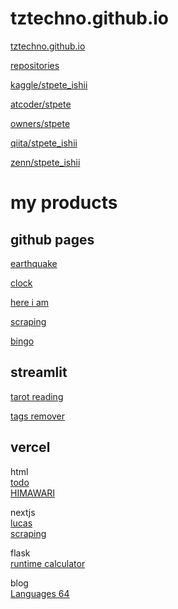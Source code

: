 
# tztechno.github.io

[tztechno.github.io](https://tztechno.github.io)

[repositories](https://github.com/tztechno?tab=repositories)

[kaggle/stpete_ishii](https://www.kaggle.com/stpeteishii)

[atcoder/stpete](https://atcoder.jp/users/stpete)

[owners/stpete](https://kenkoooo.com/atcoder/#/lang)

[qiita/stpete_ishii](https://qiita.com/stpete_ishii)

[zenn/stpete_ishii](https://zenn.dev/stpete_ishii)

# my products

## github pages

[earthquake](https://tztechno.github.io/tz_js_20240217_leaflet/emap_now4.html)

[clock](https://tztechno.github.io/tz_html_20230222_clock/index3.html)

[here i am](https://tztechno.github.io/tz_js_20240301_map/trial3.html)

[scraping](https://tztechno.github.io/tz_html_works/scraping_fda_static/scrape_fda.html)

[bingo](https://tztechno.github.io/tz_atcoder_web/abc355c/abc355c_bingo_js.html)

## streamlit

[tarot reading](https://app-tarrot-reading-mlnessbppgllzg2dns5pfc.streamlit.app/)

[tags remover](https://app-tags-remover-sbkxegmeb9kavsurgowb6d.streamlit.app/)

## vercel

html<br/>
[todo](https://vercel-todo-g9ozzihav-stpetes-projects.vercel.app/)<br/>
[HIMAWARI](https://vercel-clouds-sage.vercel.app/)

nextjs<br/>
[lucas](https://vercel-lucas.vercel.app/)<br/>
[scraping](https://vercel-scrape-lvq7zua7b-stpetes-projects.vercel.app/)

flask<br/>
[runtime calculator](https://vercel-runtime-python.vercel.app/)

blog<br/>
[Languages 64](https://tz-blog-pelican-git-master-stpetes-projects.vercel.app/)


